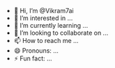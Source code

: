 - 👋 Hi, I’m @Vikram7ai
- 👀 I’m interested in ...
- 🌱 I’m currently learning ...
- 💞️ I’m looking to collaborate on ...
- 📫 How to reach me ...
- 😄 Pronouns: ...
- ⚡ Fun fact: ...

<!---
Vikram7ai/Vikram7ai is a ✨ special ✨ repository because its `README.md` (this file) appears on your GitHub profile.
You can click the Preview link to take a look at your changes.
--->

